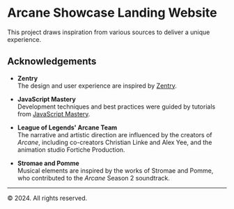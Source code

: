 # Arcane Showcase Landing Website

This project draws inspiration from various sources to deliver a unique experience.

## Acknowledgements

- **Zentry**  
  The design and user experience are inspired by [Zentry](https://zentry.com/).

- **JavaScript Mastery**  
  Development techniques and best practices were guided by tutorials from [JavaScript Mastery](https://www.youtube.com/@javascriptmastery).

- **League of Legends' Arcane Team**  
  The narrative and artistic direction are influenced by the creators of *Arcane*, including co-creators Christian Linke and Alex Yee, and the animation studio Fortiche Production. 

- **Stromae and Pomme**  
  Musical elements are inspired by the works of Stromae and Pomme, who contributed to the *Arcane* Season 2 soundtrack.

---

© 2024. All rights reserved.
